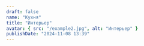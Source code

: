 ```yaml
---
draft: false
name: "Кухня"
title: "Интерьер"
avatar: { src: "/example2.jpg", alt: "Интерьер" }
publishDate: "2024-11-08 13:39"
---
```

